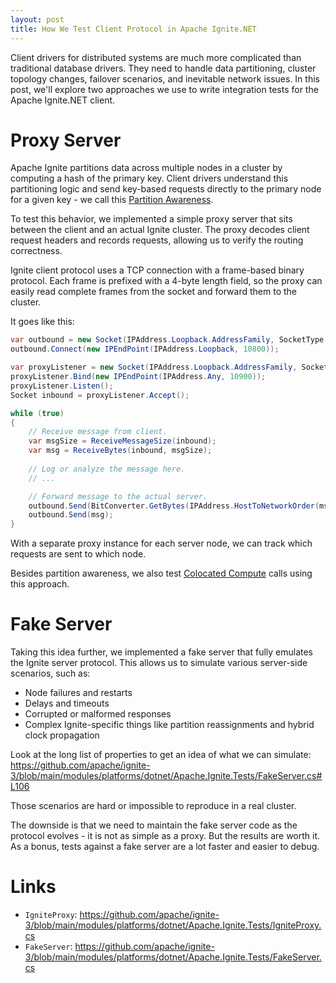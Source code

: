 ```yaml
---
layout: post
title: How We Test Client Protocol in Apache Ignite.NET
---
```


Client drivers for distributed systems are much more complicated than traditional database drivers. 
They need to handle data partitioning, cluster topology changes, failover scenarios, and inevitable network issues.
In this post, we'll explore two approaches we use to write integration tests for the Apache Ignite.NET client.

# Proxy Server

Apache Ignite partitions data across multiple nodes in a cluster by computing a hash of the primary key.
Client drivers understand this partitioning logic and send key-based requests directly to the primary node for a given key - we call this [Partition Awareness](https://ignite.apache.org/docs/ignite3/latest/developers-guide/clients/overview.html#partition-awareness).

To test this behavior, we implemented a simple proxy server that sits between the client and an actual Ignite cluster.
The proxy decodes client request headers and records requests, allowing us to verify the routing correctness.

Ignite client protocol uses a TCP connection with a frame-based binary protocol. 
Each frame is prefixed with a 4-byte length field, so the proxy can easily read complete frames from the socket and forward them to the cluster.

It goes like this:
```csharp
var outbound = new Socket(IPAddress.Loopback.AddressFamily, SocketType.Stream, ProtocolType.Tcp);
outbound.Connect(new IPEndPoint(IPAddress.Loopback, 10800));

var proxyListener = new Socket(IPAddress.Loopback.AddressFamily, SocketType.Stream, ProtocolType.Tcp);
proxyListener.Bind(new IPEndPoint(IPAddress.Any, 10900));
proxyListener.Listen();
Socket inbound = proxyListener.Accept();

while (true)
{
    // Receive message from client.
    var msgSize = ReceiveMessageSize(inbound);
    var msg = ReceiveBytes(inbound, msgSize);
    
    // Log or analyze the message here.
    // ...

    // Forward message to the actual server.
    outbound.Send(BitConverter.GetBytes(IPAddress.HostToNetworkOrder(msgSize)));
    outbound.Send(msg);
}
```

With a separate proxy instance for each server node, we can track which requests are sent to which node.

Besides partition awareness, we also test [Colocated Compute](https://ignite.apache.org/docs/ignite3/latest/developers-guide/compute/compute#colocated-computations) calls using this approach.

# Fake Server

Taking this idea further, we implemented a fake server that fully emulates the Ignite server protocol.
This allows us to simulate various server-side scenarios, such as:
- Node failures and restarts
- Delays and timeouts
- Corrupted or malformed responses
- Complex Ignite-specific things like partition reassignments and hybrid clock propagation

Look at the long list of properties to get an idea of what we can simulate: 
https://github.com/apache/ignite-3/blob/main/modules/platforms/dotnet/Apache.Ignite.Tests/FakeServer.cs#L106

Those scenarios are hard or impossible to reproduce in a real cluster.

The downside is that we need to maintain the fake server code as the protocol evolves - it is not as simple as a proxy. 
But the results are worth it. As a bonus, tests against a fake server are a lot faster and easier to debug.


# Links

* `IgniteProxy`: https://github.com/apache/ignite-3/blob/main/modules/platforms/dotnet/Apache.Ignite.Tests/IgniteProxy.cs
* `FakeServer`: https://github.com/apache/ignite-3/blob/main/modules/platforms/dotnet/Apache.Ignite.Tests/FakeServer.cs
